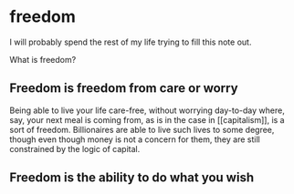 # freedom

I will probably spend the rest of my life trying to fill this note out.

What is freedom?


## Freedom is freedom from care or worry

Being able to live your life care-free, without worrying day-to-day where, say, your next meal is coming from, as is in the case in [[capitalism]], is a sort of freedom. Billionaires are able to live such lives to some degree, though even though money is not a concern for them, they are still constrained by the logic of capital.


## Freedom is the ability to do what you wish
